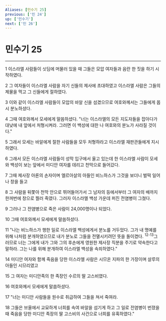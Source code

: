 ```yaml
---
Aliases: [민수기 25]
previous: ['민 24']
up: ['민수기']
next: ['민 26']
---
```

# 민수기 25

***


1 이스라엘 사람들이 싯딤에 머물러 있을 때 그들은 모압 여자들과 음란 한 짓을 하기 시작하였다. 

2 그 여자들이 이스라엘 사람을 자기 신들의 제사에 초대하였고 이스라엘 사람은 그들의 제물을 먹고 그 신들에게 절하였다. 

3 이와 같이 이스라엘 사람들이 모압의 바알 신을 섬겼으므로 여호와께서는 그들에게 몹시 분노하셨다. 

4 그때 여호와께서 모세에게 말씀하셨다. "너는 이스라엘의 모든 지도자들을 잡아다가 대낮에 내 앞에서 처형시켜라. 그러면 이 백성에 대한 나 여호와의 분노가 사라질 것이다." 

5 그래서 모세는 바알에게 절한 사람들을 모두 처형하라고 이스라엘 재판관들에게 지시하였다. 

6 그래서 모든 이스라엘 사람들이 성막 입구에서 울고 있는데 한 이스라엘 사람이 모세와 백성이 보는 앞에서 미디안 여자를 데리고 천막으로 들어갔다. 

7 그때 제사장 아론의 손자이며 엘르아살의 아들인 비느하스가 그것을 보더니 벌떡 일어나 창을 들고 

8 그 사람을 뒤쫓아 천막 안으로 뛰어들어가서 그 남자의 등에서부터 그 여자의 배까지 한꺼번에 창으로 찔러 죽였다. 그러자 이스라엘 백성 가운데 퍼진 전염병이 그쳤다. 

9 그러나 그 전염병으로 죽은 사람이 24,000명이나 되었다. 

10 그때 여호와께서 모세에게 말씀하셨다. 

11 "나는 비느하스가 행한 일로 이스라엘 백성에게서 분노를 거두었다. 그가 내 명예를 위해 나처럼 분개하였으므로 내가 분노로 그들을 전멸시키려던 뜻을 돌이켰다. <sup class="versenum">12-13</sup>그러므로 너는 그에게 내가 그와 그의 후손에게 영원한 제사장 직분을 주기로 약속한다고 말하라. 그는 나를 위해 분개하여 이스라엘 백성을 속죄하였다." 

14 미디안 여자와 함께 죽음을 당한 이스라엘 사람은 시므온 지파의 한 가장이며 살루의 아들인 시므리였고 

15 그 여자는 미디안족의 한 족장인 수르의 딸 고스비였다. 

16 여호와께서 모세에게 말씀하셨다. 

17 "너는 미디안 사람들을 원수로 취급하여 그들을 쳐서 죽여라. 

18 그들은 브올에서 교묘하게 너희를 속여 바알을 섬기게 하고 그 일로 전염병이 번졌을 때 죽음을 당한 미디안 족장의 딸 고스비의 사건으로 너희를 유혹하였다."
